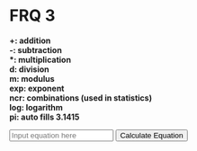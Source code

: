 # FRQ 3

<b>+: addition</b>
<br>
<b>-: subtraction</b>
<br>
<b>*: multiplication</b>
<br>
<b>d: division</b>
<br>
<b>m: modulus</b>
<br>
<b>exp: exponent</b>
<br>
<b>ncr: combinations (used in statistics)</b>
<br>
<b>log: logarithm</b>
<br>
<b>pi: auto fills 3.1415</b>
<br>

<p id="eqResult"></p>

<input id="inputEq" placeholder="Input equation here">
    <button onclick="getEq(getInputEq())">Calculate Equation</button>

<script>

function getInputEq(){
    let equation = document.getElementById("inputEq").value;
    console.log(equation);
    return equation;
}

function getEq(eq) {
    eqResult = document.getElementById("eqResult");
    fetch('https://breadbops.gq/api/calculator/' + eq)
    .then(response => response.json())
    .then(data => {
        console.log(data);
        eqResult.innerHTML = "The answer is: " + data.Result;
    })
}

</script>